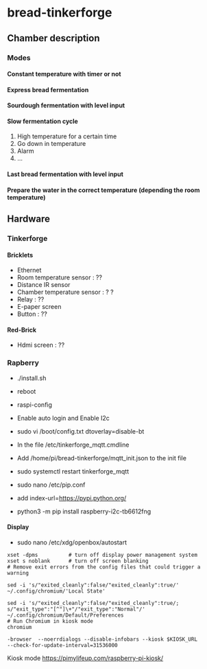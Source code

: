 # bread-tinkerforge

## Chamber description

### Modes
#### Constant temperature with timer or not
#### Express bread fermentation
#### Sourdough fermentation with level input

#### Slow fermentation cycle
1. High temperature for a certain time 
1. Go down in temperature
1. Alarm
1. ...

#### Last bread fermentation with level input

#### Prepare the water in the correct temperature (depending the room temperature)
 
## Hardware
### Tinkerforge
#### Bricklets
* Ethernet
* Room temperature sensor : ??
* Distance IR sensor
* Chamber temperature sensor : ? ?
* Relay : ??
* E-paper screen
* Button : ??
#### Red-Brick
* Hdmi screen : ??

### Rapberry

* ./install.sh
* reboot
* raspi-config
* Enable auto login and Enable I2c
* sudo vi /boot/config.txt dtoverlay=disable-bt


* In the file /etc/tinkerforge_mqtt.cmdline 
* Add /home/pi/bread-tinkerforge/mqtt_init.json to the init file
* sudo systemctl restart tinkerforge_mqtt

* sudo nano /etc/pip.conf
* add index-url=https://pypi.python.org/
* python3 -m pip install raspberry-i2c-tb6612fng

#### Display

* sudo nano /etc/xdg/openbox/autostart
```console
xset -dpms			# turn off display power management system
xset s noblank		# turn off screen blanking
# Remove exit errors from the config files that could trigger a warning
  
sed -i 's/"exited_cleanly":false/"exited_cleanly":true/' ~/.config/chromium/'Local State'
  
sed -i 's/"exited_cleanly":false/"exited_cleanly":true/; s/"exit_type":"[^"]\+"/"exit_type":"Normal"/' ~/.config/chromium/Default/Preferences
# Run Chromium in kiosk mode
chromium

-browser  --noerrdialogs --disable-infobars --kiosk $KIOSK_URL
--check-for-update-interval=31536000
```

Kiosk mode
https://pimylifeup.com/raspberry-pi-kiosk/

